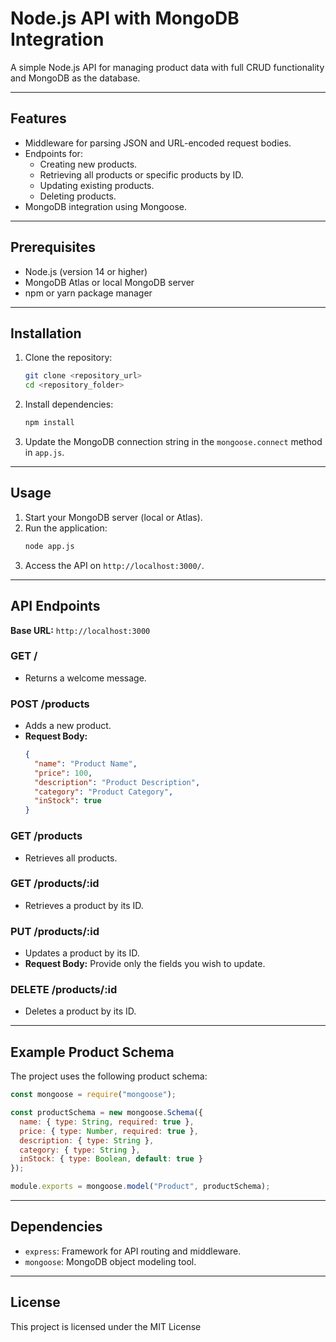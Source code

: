# Node.js API with MongoDB Integration

A simple Node.js API for managing product data with full CRUD functionality and MongoDB as the database.

---
## Features

- Middleware for parsing JSON and URL-encoded request bodies.
- Endpoints for:
  - Creating new products.
  - Retrieving all products or specific products by ID.
  - Updating existing products.
  - Deleting products.
- MongoDB integration using Mongoose.

---

## Prerequisites

- Node.js (version 14 or higher)
- MongoDB Atlas or local MongoDB server
- npm or yarn package manager

---

## Installation

1. Clone the repository:
   ```bash
   git clone <repository_url>
   cd <repository_folder>
   ```

2. Install dependencies:
   ```bash
   npm install
   ```

3. Update the MongoDB connection string in the `mongoose.connect` method in `app.js`.

---

## Usage

1. Start your MongoDB server (local or Atlas).
2. Run the application:
   ```bash
   node app.js
   ```
3. Access the API on `http://localhost:3000/`.

---

## API Endpoints

**Base URL:** `http://localhost:3000`

### GET /

- Returns a welcome message.

### POST /products

- Adds a new product.
- **Request Body:**
  ```json
  {
    "name": "Product Name",
    "price": 100,
    "description": "Product Description",
    "category": "Product Category",
    "inStock": true
  }
  ```

### GET /products

- Retrieves all products.

### GET /products/:id

- Retrieves a product by its ID.

### PUT /products/:id

- Updates a product by its ID.
- **Request Body:** Provide only the fields you wish to update.

### DELETE /products/:id

- Deletes a product by its ID.

---

## Example Product Schema

The project uses the following product schema:

```javascript
const mongoose = require("mongoose");

const productSchema = new mongoose.Schema({
  name: { type: String, required: true },
  price: { type: Number, required: true },
  description: { type: String },
  category: { type: String },
  inStock: { type: Boolean, default: true }
});

module.exports = mongoose.model("Product", productSchema);
```

---


## Dependencies

- `express`: Framework for API routing and middleware.
- `mongoose`: MongoDB object modeling tool.

---

## License

This project is licensed under the MIT License
